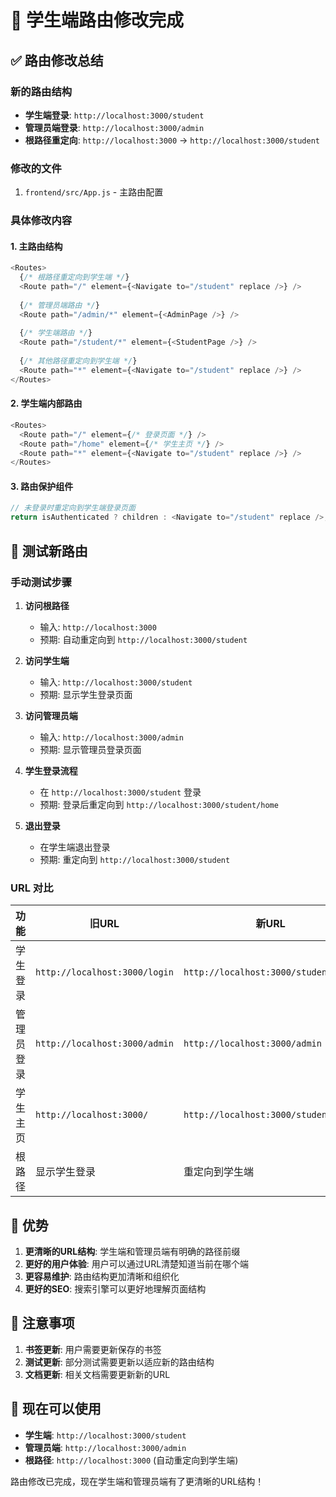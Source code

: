 # 🔄 学生端路由修改完成

## ✅ **路由修改总结**

### **新的路由结构**
- **学生端登录**: `http://localhost:3000/student`
- **管理员端登录**: `http://localhost:3000/admin`
- **根路径重定向**: `http://localhost:3000` → `http://localhost:3000/student`

### **修改的文件**
1. `frontend/src/App.js` - 主路由配置

### **具体修改内容**

#### 1. 主路由结构
```javascript
<Routes>
  {/* 根路径重定向到学生端 */}
  <Route path="/" element={<Navigate to="/student" replace />} />
  
  {/* 管理员端路由 */}
  <Route path="/admin/*" element={<AdminPage />} />
  
  {/* 学生端路由 */}
  <Route path="/student/*" element={<StudentPage />} />
  
  {/* 其他路径重定向到学生端 */}
  <Route path="*" element={<Navigate to="/student" replace />} />
</Routes>
```

#### 2. 学生端内部路由
```javascript
<Routes>
  <Route path="/" element={/* 登录页面 */} />
  <Route path="/home" element={/* 学生主页 */} />
  <Route path="*" element={<Navigate to="/student" replace />} />
</Routes>
```

#### 3. 路由保护组件
```javascript
// 未登录时重定向到学生端登录页面
return isAuthenticated ? children : <Navigate to="/student" replace />;
```

## 🧪 **测试新路由**

### **手动测试步骤**

1. **访问根路径**
   - 输入: `http://localhost:3000`
   - 预期: 自动重定向到 `http://localhost:3000/student`

2. **访问学生端**
   - 输入: `http://localhost:3000/student`
   - 预期: 显示学生登录页面

3. **访问管理员端**
   - 输入: `http://localhost:3000/admin`
   - 预期: 显示管理员登录页面

4. **学生登录流程**
   - 在 `http://localhost:3000/student` 登录
   - 预期: 登录后重定向到 `http://localhost:3000/student/home`

5. **退出登录**
   - 在学生端退出登录
   - 预期: 重定向到 `http://localhost:3000/student`

### **URL 对比**

| 功能 | 旧URL | 新URL |
|------|-------|-------|
| 学生登录 | `http://localhost:3000/login` | `http://localhost:3000/student` |
| 管理员登录 | `http://localhost:3000/admin` | `http://localhost:3000/admin` |
| 学生主页 | `http://localhost:3000/` | `http://localhost:3000/student/home` |
| 根路径 | 显示学生登录 | 重定向到学生端 |

## 🎯 **优势**

1. **更清晰的URL结构**: 学生端和管理员端有明确的路径前缀
2. **更好的用户体验**: 用户可以通过URL清楚知道当前在哪个端
3. **更容易维护**: 路由结构更加清晰和组织化
4. **更好的SEO**: 搜索引擎可以更好地理解页面结构

## 📝 **注意事项**

1. **书签更新**: 用户需要更新保存的书签
2. **测试更新**: 部分测试需要更新以适应新的路由结构
3. **文档更新**: 相关文档需要更新新的URL

## 🚀 **现在可以使用**

- **学生端**: `http://localhost:3000/student`
- **管理员端**: `http://localhost:3000/admin`
- **根路径**: `http://localhost:3000` (自动重定向到学生端)

路由修改已完成，现在学生端和管理员端有了更清晰的URL结构！
